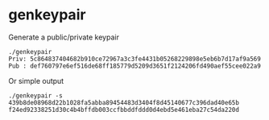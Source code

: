 # genkeypair
Generate a public/private keypair

```
./genkeypair 
Priv: 5c864837404682b910ce72967a3c3fe4431b05268229898e5eb6b7d17af9a569
Pub : def760797e6ef516de68ff185779d5209d3651f2124206fd490aef55cee022a9
```

Or simple output

```
./genkeypair -s
439b8de08968d22b1028fa5abba89454483d3404f8d45140677c396dad40e65b
f24ed92338251d30c4b4bffdb003ccfbbddfddd0d4ebd5e461eba27c54da220d
```
